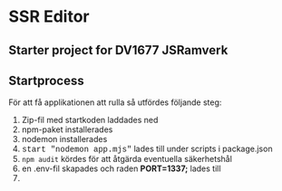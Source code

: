 # SSR Editor

## Starter project for DV1677 JSRamverk

Startprocess
------------

För att få applikationen att rulla så utfördes följande steg:

1. Zip-fil med startkoden laddades ned
2. npm-paket installerades
3. nodemon installerades
4. <span style="font-family:'Courier New', Courier, monospace">start "nodemon app.mjs"</span> lades till under scripts i package.json
5. ``npm audit`` kördes för att åtgärda eventuella säkerhetshål
6. en .env-fil skapades och raden **PORT=1337;** lades till
7. 